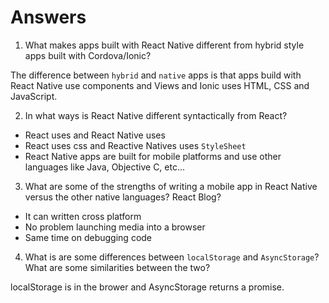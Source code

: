 # Answers

1. What makes apps built with React Native different from hybrid style apps built with Cordova/Ionic?

The difference between `hybrid` and `native` apps is that apps build with React Native use components and Views and Ionic uses HTML, CSS and JavaScript.

2. In what ways is React Native different syntactically from React?

* React uses <divs> and React Native uses <Views>
* React uses css and Reactive Natives uses `StyleSheet`
* React Native apps are built for mobile platforms and use other languages like Java, Objective C, etc...

3.  What are some of the strengths of writing a mobile app in React Native versus the other native languages? React Blog?

* It can written cross platform
* No problem launching media into a browser
* Same time on debugging code

4. What is are some differences between `localStorage` and `AsyncStorage`? What are some similarities between the two?

localStorage is in the brower and AsyncStorage returns a promise.